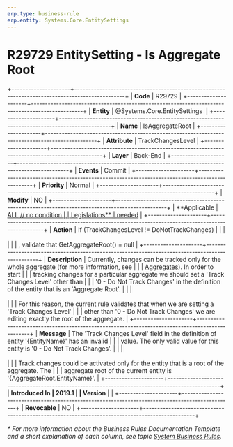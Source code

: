 ```yaml
---
erp.type: business-rule
erp.entity: Systems.Core.EntitySettings
---
```


# R29729 EntitySetting - Is Aggregate Root
+---------------------+------------------------------------------------------------------------------------------------+
| **Code**            | R29729                                                                                         |
+---------------------+------------------------------------------------------------------------------------------------+
| **Entity**          | @Systems.Core.EntitySettings                                                                   |
+---------------------+------------------------------------------------------------------------------------------------+
| **Name**            | IsAggregateRoot                                                                                |
+---------------------+------------------------------------------------------------------------------------------------+
| **Attribute**       | TrackChangesLevel                                                                              |
+---------------------+------------------------------------------------------------------------------------------------+
| **Layer**           | Back-End                                                                                       |
+---------------------+------------------------------------------------------------------------------------------------+
| **Events**          | Commit                                                                                         |
+---------------------+------------------------------------------------------------------------------------------------+
| **Priority**        | Normal                                                                                         |
+---------------------+------------------------------------------------------------------------------------------------+
| **Modify**          | NO                                                                                             |
+---------------------+------------------------------------------------------------------------------------------------+
| **Applicable        | [ALL // no condition                                                                           |
| Legislations**      | needed](xref:applicable-legislations)                                                          |
+---------------------+------------------------------------------------------------------------------------------------+
| **Action**          | If (TrackChangesLevel != DoNotTrackChanges)                                                    |
|                     | <br/><br/>                                                                                     |
|                     | , validate that GetAggregateRoot() = null                                                      |
+---------------------+------------------------------------------------------------------------------------------------+
| **Description**     | Currently, changes can be tracked only for the whole aggregate (for more information, see      |
|                     | [Aggregates](https://confluence.erp.net/display/techdoc/Aggregates)). In order to start        |
|                     | tracking changes for a particular aggregate we should set a \'Track Changes Level\' other than |
|                     | \'0 - Do Not Track Changes\' in the definition of the entity that is an \'Aggregate Root\'.    |
|                     | <br/><br/>                                                                                     |
|                     | For this reason, the current rule validates that when we are setting a \'Track Changes Level\' |
|                     | other than \'0 - Do Not Track Changes\' we are editing exactly the root of the aggregate.      |
+---------------------+------------------------------------------------------------------------------------------------+
| **Message**         | The \'Track Changes Level\' field in the definition of entity \'{EntityName}\' has an invalid  |
|                     | value. The only valid value for this entity is \'0 - Do Not Track Changes\'.                   |
|                     | <br/><br/>                                                                                     |
|                     | Track changes could be activated only for the entity that is a root of the aggregate. The      |
|                     | aggregate root of the current entity is \'{AggregateRoot.EntityName}\'.                        |
+---------------------+------------------------------------------------------------------------------------------------+
| **Introduced In     | 2019.1                                                                                         |
| Version**           |                                                                                                |
+---------------------+------------------------------------------------------------------------------------------------+
| **Revocable**       | NO                                                                                             |
+---------------------+------------------------------------------------------------------------------------------------+

*\* For more information about the Business Rules Documentation Template and a short explanation of each column, see
topic [System Business Rules](../templates/template-description-system-business-rules.md).*
